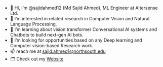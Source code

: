 - 👋 Hi, I’m @sajidahmed12 (Md Sajid Ahmed), ML Engineer at Altersense Ltd.
- 👀 I’m interested in related research in Computer Vision and Natural Language Processing.
- 🌱 I’m learning about vision transformer Conversational AI systems and Chatbots to build next-gen AI bots.
- 💞️ I’m looking for opportunities based on any Deep learning and Computer vision-based Research work. 
- 📫 reach me at [sajid.ahmed1@northsouth.edu](mailto:sajid.ahmed1@northsouth.edu)
- 🗂️ Check out my [Website](https://sites.google.com/view/sajid-site)
